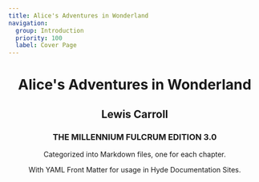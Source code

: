 ```yaml
---
title: Alice's Adventures in Wonderland
navigation:
  group: Introduction
  priority: 100
  label: Cover Page
---
```


<h1 align="center" class="mx-auto mb-0">Alice's Adventures in Wonderland</h1>
<h2 align="center" class="mx-auto mt-4">Lewis Carroll</h2>
<h3 align="center" class="mx-auto">THE MILLENNIUM FULCRUM EDITION 3.0</h3>

<p align="center" class="mx-auto lead mt-4 mb-0">
Categorized into Markdown files, one for each chapter.
</p>
<p align="center" class="mx-auto mt-2">
With YAML Front Matter for usage in Hyde Documentation Sites.
</p>


